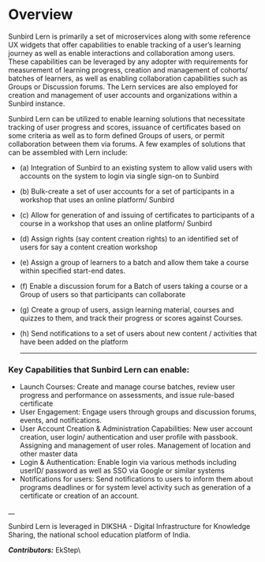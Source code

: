 # Overview



Sunbird Lern is primarily a set of microservices along with some reference UX widgets that offer capabilities to enable tracking of a user’s learning journey as well as enable interactions and collaboration among users. These capabilities can be leveraged by any adopter with requirements for measurement of learning progress, creation and management of cohorts/ batches of learners, as well as enabling collaboration capabilities such as Groups or Discussion forums. The Lern services are also employed for creation and management of user accounts and organizations within a Sunbird instance.&#x20;



Sunbird Lern can be utilized to enable learning solutions that necessitate tracking of user progress and scores, issuance of certificates based on some criteria as well as to form defined Groups of users, or permit collaboration between them via forums. A few examples of solutions that can be assembled with Lern include:&#x20;

* (a) Integration of Sunbird to an existing system to allow valid users with accounts on the system to login via single sign-on to Sunbird&#x20;
* (b) Bulk-create a set of user accounts for a set of participants in a workshop that uses an online platform/ Sunbird&#x20;
* (c) Allow for generation of and issuing of certificates to participants of a course in a workshop that uses an online platform/ Sunbird
* (d) Assign rights (say content creation rights) to an identified set of users for say a content creation workshop&#x20;
* (e) Assign a group of learners to a batch and allow them take a course within specified start-end dates.&#x20;
* (f) Enable a discussion forum for a Batch of users taking a course or a Group of users so that participants can collaborate&#x20;
* (g) Create a group of users, assign learning material, courses and quizzes to them, and track their progress or scores against Courses.&#x20;
*   (h) Send notifications to a set of users about new content / activities that have been added on the platform &#x20;

    ****



### **Key Capabilities that Sunbird Lern can enable:**

* Launch Courses: Create and manage course batches, review user progress and performance on assessments, and issue rule-based certificate
* User Engagement: Engage users through groups and discussion forums, events, and notifications.
* User Account Creation & Administration Capabilities: New user account creation, user login/ authentication and user profile with passbook. Assigning and management of user roles. Management of location and other master data
* Login & Authentication: Enable login via various methods including userID/ password as well as SSO via Google or similar systems
* Notifications for users: Send notifications to users to inform them about programs deadlines or for system level activity such as generation of a certificate or creation of an account.

__



Sunbird Lern is leveraged in DIKSHA - Digital Infrastructure for Knowledge Sharing, the national school education platform of India. &#x20;

_**Contributors:**_ EkStep\


